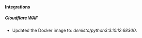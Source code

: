 #### Integrations
##### Cloudflare WAF
- Updated the Docker image to: *demisto/python3:3.10.12.68300*.
